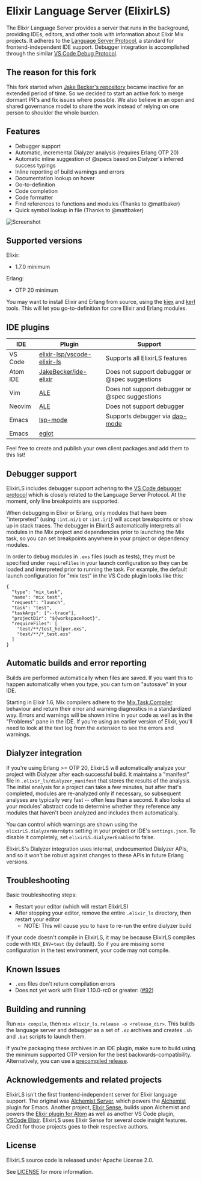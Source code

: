 # Elixir Language Server (ElixirLS)

The Elixir Language Server provides a server that runs in the background, providing IDEs, editors, and other tools with information about Elixir Mix projects. It adheres to the [Language Server Protocol](https://github.com/Microsoft/language-server-protocol), a standard for frontend-independent IDE support. Debugger integration is accomplished through the similar [VS Code Debug Protocol](https://code.visualstudio.com/docs/extensionAPI/api-debugging).

## The reason for this fork

This fork started when [Jake Becker's repository](https://github.com/JakeBecker/elixir-ls) became inactive for an extended period of time. So we decided to start an active fork to merge dormant PR's and fix issues where possible. We also believe in an open and shared governance model to share the work instead of relying on one person to shoulder the whole burden.

## Features

- Debugger support
- Automatic, incremental Dialyzer analysis (requires Erlang OTP 20)
- Automatic inline suggestion of @specs based on Dialyzer's inferred success typings
- Inline reporting of build warnings and errors
- Documentation lookup on hover
- Go-to-definition
- Code completion
- Code formatter
- Find references to functions and modules (Thanks to @mattbaker)
- Quick symbol lookup in file (Thanks to @mattbaker)

![Screenshot](images/screenshot.png?raw=true)

## Supported versions

Elixir:

- 1.7.0 minimum

Erlang:

- OTP 20 minimum

You may want to install Elixir and Erlang from source, using the [kiex](https://github.com/taylor/kiex) and [kerl](https://github.com/kerl/kerl) tools. This will let you go-to-definition for core Elixir and Erlang modules.

## IDE plugins

| IDE      | Plugin                                                                        | Support                                        |
| -------- | ----------------------------------------------------------------------------- | ---------------------------------------------- |
| VS Code  | [elixir-lsp/vscode-elixir-ls](https://github.com/elixir-lsp/vscode-elixir-ls) | Supports all ElixirLS features                 |
| Atom IDE | [JakeBecker/ide-elixir](https://github.com/JakeBecker/ide-elixir)             | Does not support debugger or @spec suggestions |
| Vim      | [ALE](https://github.com/w0rp/ale)                                            | Does not support debugger or @spec suggestions |
| Neovim   | [ALE](https://github.com/w0rp/ale)                                            | Does not support debugger                      |
| Emacs    | [lsp-mode](https://github.com/emacs-lsp/lsp-mode) |      Supports debugger via [dap-mode](https://github.com/yyoncho/dap-mode) |
| Emacs    | [eglot](https://github.com/joaotavora/eglot)                                  |                                                |

Feel free to create and publish your own client packages and add them to this list!

## Debugger support

ElixirLS includes debugger support adhering to the [VS Code debugger protocol](https://code.visualstudio.com/docs/extensionAPI/api-debugging) which is closely related to the Language Server Protocol. At the moment, only line breakpoints are supported.

When debugging in Elixir or Erlang, only modules that have been "interpreted" (using `:int.ni/1` or `:int.i/1`) will accept breakpoints or show up in stack traces. The debugger in ElixirLS automatically interprets all modules in the Mix project and dependencies prior to launching the Mix task, so you can set breakpoints anywhere in your project or dependency modules.

In order to debug modules in `.exs` files (such as tests), they must be specified under `requireFiles` in your launch configuration so they can be loaded and interpreted prior to running the task. For example, the default launch configuration for "mix test" in the VS Code plugin looks like this:

```
{
  "type": "mix_task",
  "name": "mix test",
  "request": "launch",
  "task": "test",
  "taskArgs": ["--trace"],
  "projectDir": "${workspaceRoot}",
  "requireFiles": [
    "test/**/test_helper.exs",
    "test/**/*_test.exs"
  ]
}
```

## Automatic builds and error reporting

Builds are performed automatically when files are saved. If you want this to happen automatically when you type, you can turn on "autosave" in your IDE.

Starting in Elixir 1.6, Mix compilers adhere to the [Mix.Task.Compiler](https://hexdocs.pm/mix/master/Mix.Task.Compiler.html) behaviour and return their error and warning diagnostics in a standardized way. Errors and warnings will be shown inline in your code as well as in the "Problems" pane in the IDE. If you're using an earlier version of Elixir, you'll need to look at the text log from the extension to see the errors and warnings.

## Dialyzer integration

If you're using Erlang >= OTP 20, ElixirLS will automatically analyze your project with Dialyzer after each successful build. It maintains a "manifest" file in `.elixir_ls/dialyzer_manifest` that stores the results of the analysis. The initial analysis for a project can take a few minutes, but after that's completed, modules are re-analyzed only if necessary, so subsequent analyses are typically very fast -- often less than a second. It also looks at your modules' abstract code to determine whether they reference any modules that haven't been analyzed and includes them automatically.

You can control which warnings are shown using the `elixirLS.dialyzerWarnOpts` setting in your project or IDE's `settings.json`. To disable it completely, set `elixirLS.dialyzerEnabled` to false.

ElixirLS's Dialyzer integration uses internal, undocumented Dialyzer APIs, and so it won't be robust against changes to these APIs in future Erlang versions.

## Troubleshooting

Basic troubleshooting steps:
* Restart your editor (which will restart ElixirLS)
* After stopping your editor, remove the entire `.elixir_ls` directory, then restart your editor
  * NOTE: This will cause you to have to re-run the entire dialyzer build

If your code doesn't compile in ElixirLS, it may be because ElixirLS compiles code with `MIX_ENV=test` (by default). So if you are missing some configuration in the test environment, your code may not compile.

## Known Issues

* `.exs` files don't return compilation errors
* Does not yet work with Elixir 1.10.0-rc0 or greater: ([#92](https://github.com/elixir-lsp/elixir-ls/issues/92))

## Building and running

Run `mix compile`, then `mix elixir_ls.release -o <release_dir>`. This builds the language server and debugger as a set of `.ez` archives and creates `.sh` and `.bat` scripts to launch them.

If you're packaging these archives in an IDE plugin, make sure to build using the minimum supported OTP version for the best backwards-compatibility. Alternatively, you can use a [precompiled release](https://github.com/JakeBecker/elixir-ls/releases).

## Acknowledgements and related projects

ElixirLS isn't the first frontend-independent server for Elixir language support. The original was [Alchemist Server](https://github.com/tonini/alchemist-server/), which powers the [Alchemist](https://github.com/tonini/alchemist.el) plugin for Emacs. Another project, [Elixir Sense](https://github.com/msaraiva/elixir_sense), builds upon Alchemist and powers the [Elixir plugin for Atom](https://github.com/msaraiva/atom-elixir) as well as another VS Code plugin, [VSCode Elixir](https://github.com/fr1zle/vscode-elixir). ElixirLS uses Elixir Sense for several code insight features. Credit for those projects goes to their respective authors.

## License

ElixirLS source code is released under Apache License 2.0.

See [LICENSE](LICENSE) for more information.
